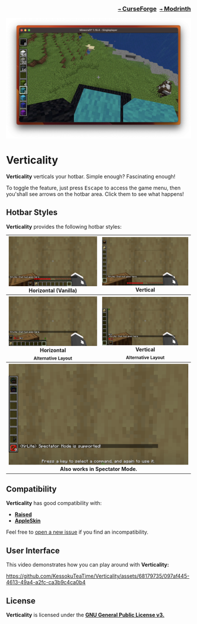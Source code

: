 ### <p align=right>[`→` CurseForge](https://www.curseforge.com/minecraft/mc-mods/verticality-hotbar)&ensp;[`→` Modrinth](https://modrinth.com/mod/verticality)</p>

![magic happens!](https://github.com/KessokuTeaTime/Verticality/blob/artwork/content/v1/magic.png?raw=true)

# Verticality

**Verticality** verticals your hotbar. Simple enough? Fascinating enough!

To toggle the feature, just press <kbd>Escape</kbd> to access the game menu, then you'shall see arrows on the hotbar area. Click them to see what happens!

## Hotbar Styles

**Verticality** provides the following hotbar styles:

<table>
  <tr>
    <th>
      <img src="https://github.com/KessokuTeaTime/Verticality/blob/artwork/content/v3/disabled.png?raw=true" />
      <br />
      Horizontal (Vanilla)
    </th>
    <th>
      <img src="https://github.com/KessokuTeaTime/Verticality/blob/artwork/content/v3/enabled.png?raw=true" />
      <br />
      Vertical
    </th>
  </tr>
  <tr>
    <th>
      <img src="https://github.com/KessokuTeaTime/Verticality/blob/artwork/content/v3/alternative_layout.png?raw=true" />
      <br />
      Horizontal<br />
      <sub>Alternative Layout</sub>
    </th>
    <th>
      <img src="https://github.com/KessokuTeaTime/Verticality/blob/artwork/content/v3/enabled_alternative_layout.png?raw=true" />
      <br />
      Vertical<br />
      <sub>Alternative Layout</sub>
    </th>
  </tr>
  <tr>
    <th colspan="2">
      <img src="https://github.com/KessokuTeaTime/Verticality/blob/artwork/content/v3/spectator_mode.png?raw=true" />
      <br />
      Also works in Spectator Mode.
    </th>
  </tr>
</table>

## Compatibility

**Verticality** has good compatibility with:

- **[Raised](https://modrinth.com/mod/raised)**
- **[AppleSkin](https://modrinth.com/mod/appleskin)**

Feel free to [open a new issue](https://github.com/KessokuTeaTime/Verticality/issues/new/choose) if you find an incompatibility.

## User Interface

This video demonstrates how you can play around with **Verticality:**

https://github.com/KessokuTeaTime/Verticality/assets/68179735/097af445-4613-49a4-a2fc-ca3b9c4ca0b4

## License

**Verticality** is licensed under the **[GNU General Public License v3.](LICENSE)**
